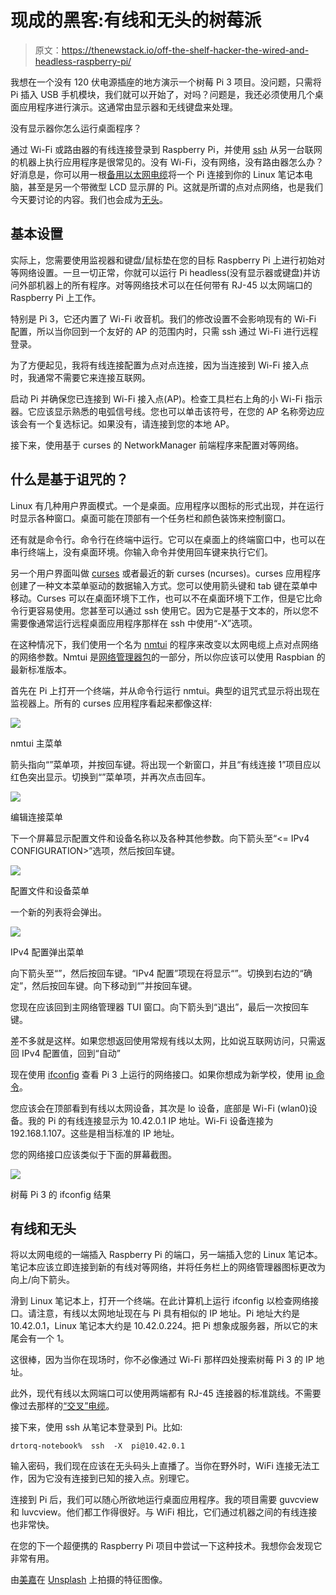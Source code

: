 # 现成的黑客:有线和无头的树莓派

> 原文：<https://thenewstack.io/off-the-shelf-hacker-the-wired-and-headless-raspberry-pi/>

我想在一个没有 120 伏电源插座的地方演示一个树莓 Pi 3 项目。没问题，只需将 Pi 插入 USB 手机模块，我们就可以开始了，对吗？问题是，我还必须使用几个桌面应用程序进行演示。这通常由显示器和无线键盘来处理。

没有显示器你怎么运行桌面程序？

通过 Wi-Fi 或路由器的有线连接登录到 Raspberry Pi，并使用 [ssh](https://www.ssh.com/ssh/protocol/) 从另一台联网的机器上执行应用程序是很常见的。没有 Wi-Fi，没有网络，没有路由器怎么办？好消息是，你可以用一根[备用以太网电缆](https://www.amazon.com/InstallerParts-CAT5E-Ethernet-Cable-Black/dp/B008ILCY1G/ref=sr_1_10?s=pc&ie=UTF8&qid=1533651101&sr=1-10&keywords=6ft+cat+5+cable)将一个 Pi 连接到你的 Linux 笔记本电脑，甚至是另一个带微型 LCD 显示屏的 Pi。这就是所谓的点对点网络，也是我们今天要讨论的内容。我们也会成为[无头](https://en.wikipedia.org/wiki/Headless_computer)。

## 基本设置

实际上，您需要使用监视器和键盘/鼠标垫在您的目标 Raspberry Pi 上进行初始对等网络设置。一旦一切正常，你就可以运行 Pi headless(没有显示器或键盘)并访问外部机器上的所有程序。对等网络技术可以在任何带有 RJ-45 以太网端口的 Raspberry Pi 上工作。

特别是 Pi 3，它还内置了 Wi-Fi 收音机。我们的修改设置不会影响现有的 Wi-Fi 配置，所以当你回到一个友好的 AP 的范围内时，只需 ssh 通过 Wi-Fi 进行远程登录。

为了方便起见，我将有线连接配置为点对点连接，因为当连接到 Wi-Fi 接入点时，我通常不需要它来连接互联网。

启动 Pi 并确保您已连接到 Wi-Fi 接入点(AP)。检查工具栏右上角的小 Wi-Fi 指示器。它应该显示熟悉的电弧信号线。您也可以单击该符号，在您的 AP 名称旁边应该会有一个复选标记。如果没有，请连接到您的本地 AP。

接下来，使用基于 curses 的 NetworkManager 前端程序来配置对等网络。

## 什么是基于诅咒的？

Linux 有几种用户界面模式。一个是桌面。应用程序以图标的形式出现，并在运行时显示各种窗口。桌面可能在顶部有一个任务栏和颜色装饰来控制窗口。

还有就是命令行。命令行在终端中运行。它可以在桌面上的终端窗口中，也可以在串行终端上，没有桌面环境。你输入命令并使用回车键来执行它们。

另一个用户界面叫做 [curses](https://en.wikipedia.org/wiki/Ncurses) 或者最近的新 curses (ncurses)。curses 应用程序创建了一种文本菜单驱动的数据输入方式。您可以使用箭头键和 tab 键在菜单中移动。Curses 可以在桌面环境下工作，也可以不在桌面环境下工作，但是它比命令行更容易使用。您甚至可以通过 ssh 使用它。因为它是基于文本的，所以您不需要像通常运行远程桌面应用程序那样在 ssh 中使用“-X”选项。

在这种情况下，我们使用一个名为 [nmtui](https://developer.gnome.org/NetworkManager/stable/nmtui.html) 的程序来改变以太网电缆上点对点网络的网络参数。Nmtui 是[网络管理器包](https://developer.gnome.org/NetworkManager/stable/NetworkManager.html)的一部分，所以你应该可以使用 Raspbian 的最新标准版本。

首先在 Pi 上打开一个终端，并从命令行运行 nmtui。典型的诅咒式显示将出现在监视器上。所有的 curses 应用程序看起来都像这样:

![](img/77978da7bd48144d3851c894ac3109d0.png)

nmtui 主菜单

箭头指向“<edit a="" connection="">”菜单项，并按回车键。将出现一个新窗口，并且“有线连接 1”项目应以红色突出显示。切换到“<edit>”菜单项，并再次点击回车。</edit></edit>

![](img/3c2dc610a2685e565297dfc063064fa2.png)

编辑连接菜单

下一个屏幕显示配置文件和设备名称以及各种其他参数。向下箭头至“<= IPv4 CONFIGURATION>”选项，然后按回车键。

![](img/c48a9228b371b977c122c1ac3db10305.png)

配置文件和设备菜单

一个新的列表将会弹出。

![](img/2b1462bf10fc967ab62565343eb504ec.png)

IPv4 配置弹出菜单

向下箭头至“<shared>”，然后按回车键。“IPv4 配置”项现在将显示“<shared>”。切换到右边的“确定”，然后按回车键。向下移动到“<back>”并按回车键。</back></shared></shared>

您现在应该回到主网络管理器 TUI 窗口。向下箭头到“退出”，最后一次按回车键。

差不多就是这样。如果您想返回使用常规有线以太网，比如说互联网访问，只需返回 IPv4 配置值，回到“自动”

现在使用 [ifconfig](https://linux.die.net/man/8/ifconfig) 查看 Pi 3 上运行的网络接口。如果你想成为新学校，使用 [ip 命令](https://blog.ubuntu.com/2017/07/07/if-youre-still-using-ifconfig-youre-living-in-the-past)。

您应该会在顶部看到有线以太网设备，其次是 lo 设备，底部是 Wi-Fi (wlan0)设备。我的 Pi 的有线连接显示为 10.42.0.1 IP 地址。Wi-Fi 设备连接为 192.168.1.107。这些是相当标准的 IP 地址。

您的网络接口应该类似于下面的屏幕截图。

![](img/5bd0d1a7a5566fb3702656dacbc6e6df.png)

树莓 Pi 3 的 ifconfig 结果

## 有线和无头

将以太网电缆的一端插入 Raspberry Pi 的端口，另一端插入您的 Linux 笔记本。笔记本应该立即连接到新的有线对等网络，并将任务栏上的网络管理器图标更改为向上/向下箭头。

滑到 Linux 笔记本上，打开一个终端。在此计算机上运行 ifconfig 以检查网络接口。请注意，有线以太网地址现在与 Pi 具有相似的 IP 地址。Pi 地址大约是 10.42.0.1，Linux 笔记本大约是 10.42.0.224。把 Pi 想象成服务器，所以它的末尾会有一个 1。

这很棒，因为当你在现场时，你不必像通过 Wi-Fi 那样四处搜索树莓 Pi 3 的 IP 地址。

此外，现代有线以太网端口可以使用两端都有 RJ-45 连接器的标准跳线。不需要像过去那样的[“交叉”电缆](https://en.wikipedia.org/wiki/Ethernet_crossover_cable)。

接下来，使用 ssh 从笔记本登录到 Pi。比如:

```
drtorq-notebook%  ssh  -X  pi@10.42.0.1

```

输入密码，我们现在应该在无头码头上直播了。当你在野外时，WiFi 连接无法工作，因为它没有连接到已知的接入点。别理它。

连接到 Pi 后，我们可以随心所欲地运行桌面应用程序。我的项目需要 guvcview 和 luvcview。他们都工作得很好。与 WiFi 相比，它们通过机器之间的有线连接也非常快。

在您的下一个超便携的 Raspberry Pi 项目中尝试一下这种技术。我想你会发现它非常有用。

由[美嘉](https://unsplash.com/photos/43E513RKDug?utm_source=unsplash&utm_medium=referral&utm_content=creditCopyText)在 [Unsplash](https://unsplash.com/search/photos/headless?utm_source=unsplash&utm_medium=referral&utm_content=creditCopyText) 上拍摄的特征图像。

<svg xmlns:xlink="http://www.w3.org/1999/xlink" viewBox="0 0 68 31" version="1.1"><title>Group</title> <desc>Created with Sketch.</desc></svg>